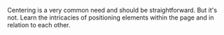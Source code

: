 Centering is a very common need and should be straightforward. But it's not. Learn the intricacies of positioning elements within the page and in relation to each other.